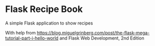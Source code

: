 # Flask Recipe Book

A simple Flask application to show recipes

With help from https://blog.miguelgrinberg.com/post/the-flask-mega-tutorial-part-i-hello-world and Flask Web Development, 2nd Edition